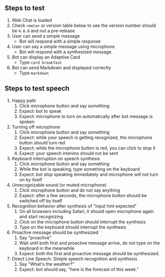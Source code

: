 ## Steps to test

1. Web Chat is loaded
1. Check `<meta>` or version table below to see the version number should be `4.8.0` and not a pre-release
1. User can send a simple message
   - Bot will respond with a simple response
1. User can say a simple message using microphone
   - Bot will respond with a synthesized message
1. Bot can display an Adaptive Card
   - Type `card breakfast`
1. Bot can send Markdown and displayed correctly
   - Type `markdown`

## Steps to test speech

1. Happy path
   1. Click microphone button and say something
   1. Expect: bot to speak
   1. Expect: microphone to turn on automatically after bot message is spoken
1. Turning off microphone
   1. Click microphone button and say something
   1. Expect: while your speech is getting recognized, the microphone button should turn red
   1. Expect: while the microphone button is red, you can click to stop it
   1. Expect: your speech interims should not be sent
1. Keyboard interruption on speech synthesis
   1. Click microphone button and say something
   1. While the bot is speaking, type something on the keyboard
   1. Expect: bot stop speaking immediately and microphone will not turn on by itself
1. Unrecognizable sound (or muted microphone)
   1. Click microphone button and do not say anything
   1. Expect: after a few seconds, the microphone button should be switched off by itself
1. Recognition behavior after synthesis of "input hint expected"
   1. On all browsers including Safari, it should open microphone again and start recognizing
   1. Click on the microphone button should interrupt the synthesis
   1. Type on the keyboard should interrupt the synthesis
1. Proactive message should be synthesized
   1. Say "proactive"
   1. Wait until both first and proactive message arrive, do not type on the keyboard in the meanwhile
   1. Expect: both the first and proactive message should be synthesized.
1. Direct Line Speech: Simple speech recognition and synthesis
   1. Say "What's the weather?"
   1. Expect: bot should say, "here is the forecast of this week."
